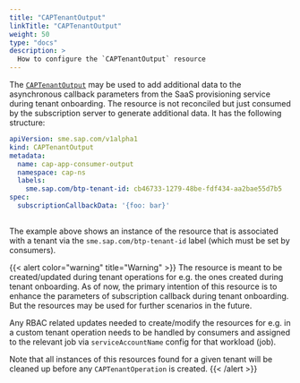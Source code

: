 ```yaml
---
title: "CAPTenantOutput"
linkTitle: "CAPTenantOutput"
weight: 50
type: "docs"
description: >
  How to configure the `CAPTenantOutput` resource
---
```


The [`CAPTenantOutput`](docs/reference/#sme.sap.com/v1alpha1.CAPTenantOutput) may be used to add additional data to the asynchronous callback parameters from the SaaS provisioning service during tenant onboarding. The resource is not reconciled but just consumed by the subscription server to generate additional data. It has the following structure:

```yaml
apiVersion: sme.sap.com/v1alpha1
kind: CAPTenantOutput
metadata:
  name: cap-app-consumer-output
  namespace: cap-ns
  labels:
    sme.sap.com/btp-tenant-id: cb46733-1279-48be-fdf434-aa2bae55d7b5
spec:
  subscriptionCallbackData: '{foo: bar}'
  
```
The example above shows an instance of the resource that is associated with a tenant via the `sme.sap.com/btp-tenant-id` label (which must be set by consumers).

{{< alert color="warning" title="Warning" >}}
The resource is meant to be created/updated during tenant operations for e.g. the ones created during tenant onboarding. As of now, the primary intention of this resource is to enhance the parameters of subscription callback during tenant onboarding. But the resources may be used for further scenarios in the future.

Any RBAC related updates needed to create/modify the resources for e.g. in a custom tenant operation needs to be handled by consumers and assigned to the relevant job via `serviceAccountName` config for that workload (job).

Note that all instances of this resources found for a given tenant will be cleaned up before any `CAPTenantOperation` is created.
{{< /alert >}}